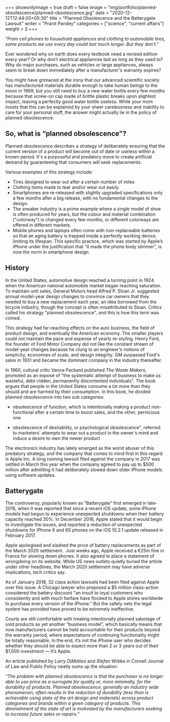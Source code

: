 +++
showonlyimage = true
draft = false
image = "img/portfolio/planned-obsolescence/planned-obsolescence.jpg"
date = "2020-12-12T12:44:00+05:30"
title = "Planned Obsolescence and the Batterygate Lawsuit"
writer = "Pranit Pandey"
categories = ["science", "current affairs"]
weight = 3
+++

_"From cell phones to household appliances and clothing to automobile tires, some products we use every day could last much longer. But they don't."_

<!--more-->

Ever wondered why on earth does every textbook need a revised edition every year? Or why don’t electrical appliances last as long as they used to? Why do major purchases, such as vehicles or large appliances, always seem to break down immediately after a manufacturer's warranty expires?

You might have grimaced at the irony that our advanced scientific society has manufactured materials durable enough to take human beings to the moon in 1969, but you still need to buy a new water bottle every few months because that screw-on cap made of brittle plastic breaks upon slightest impact, leaving a perfectly good water bottle useless. While your mom insists that this can be explained by your sheer carelessness and inability to care for your personal stuff, the answer might actually lie in the policy of planned obsolescence.

## So, what is “planned obsolescence”?

Planned obsolescence describes a strategy of deliberately ensuring that the current version of a product will become out of date or useless within a known period. It's a purposeful and predatory move to create artificial demand by guaranteeing that consumers will seek replacements.

Various examples of this strategy include:
* Tires designed to wear out after a certain number of miles
* Clothing items made to tear and/or wear out easily.
* Smartphones are re-released with slightly upgraded specifications only a few months after a big release, with no fundamental changes to the design.
* The sneaker industry is a prime example where a single model of shoe is often produced for years, but the colour and material combination ("colorway") is changed every few months, or different colorways are offered in different markets.
* Mobile phones and laptops often come with non-replaceable batteries so that an aging battery is trapped inside a perfectly working device, limiting its lifespan. This specific practice, which was started by Apple’s iPhone under the justification that “it made the phone body slimmer”, is now the norm in smartphone design.

## History

In the United States, automotive design reached a turning point in 1924 when the American national automobile market began reaching saturation. To maintain unit sales, General Motors head Alfred P. Sloan Jr. suggested annual model-year design changes to convince car owners that they needed to buy a new replacement each year, an idea borrowed from the bicycle industry, though the concept is often misattributed to Sloan. Critics called his strategy "planned obsolescence", and this is how this term was coined.

This strategy had far-reaching effects on the auto business, the field of product design, and eventually the American economy. The smaller players could not maintain the pace and expense of yearly re-styling. Henry Ford, the founder of Ford Motor Company did not like the constant stream of model-year changes because he clung to an engineer's notions of simplicity, economies of scale, and design integrity. GM surpassed Ford's sales in 1931 and became the dominant company in the industry thereafter.

In 1960, cultural critic Vance Packard published _The Waste Makers_, promoted as an exposé of "the systematic attempt of business to make us wasteful, debt-ridden, permanently discontented individuals". The book argues that people in the United States consume a lot more than they should and are harmed by their consumption. In this book, he divided planned obsolescence into two sub categories:

* obsolescence of function, which is intentionally making a product non-functional after a certain time to boost sales, and the other, pernicious one

* obsolescence of desirability, or psychological obsolescence", referred to marketers' attempts to wear out a product in the owner's mind and induce a desire to own the newer product

The electronics industry has lately emerged as the worst abuser of this predatory strategy, and the company that comes to mind first in this regard is Apple Inc. A long running lawsuit filed against the company in 2017 was settled in March this year when the company agreed to pay up to $500 million after admitting it had deliberately slowed down older iPhone models using software updates.

## Batterygate

The controversy, popularly known as “Batterygate” first emerged in late-2016, when it was reported that since a recent iOS update, some iPhone models had begun to experience unexpected shutdowns when their battery capacity reached 30%. In December 2016, Apple stated that it would begin to investigate the issues, and reported a reduction of unexpected shutdowns for iPhone 6 and 6S phones on the iOS 10.2.1 update released in February 2017.

Apple apologised and slashed the price of battery replacements as part of the March 2020 settlement.  Just weeks ago, Apple received a €25m fine in France for slowing down phones. It also agreed to place a statement of wrongdoing on its website. While US news outlets quietly buried the article under other headlines, the March 2020 settlement may have adverse implications, tech critics say.

As of January 2018, 32 class action lawsuits had been filed against Apple over this issue. A Chicago lawyer who proposed a $5 million class-action considered the battery discount "an insult to loyal customers who consistently and with much fanfare have flocked to Apple stores worldwide to purchase every version of the iPhone.” But the safety nets the legal system has provided have proved to be extremely ineffective.

Courts are still comfortable with treating intentionally planned sabotage of sold products as yet another “business model”, which basically means that now manufacturers cannot be held accountable for their products beyond the warranty period, where expectations of continuing functionality might be totally reasonable. In the end, it’s not the iPhone user who decides whether they should be able to expect more than 2 or 3 years out of their $1,000 investment — it’s Apple.

An article published by _Larry DiMatteo_ and _Stefan Wrbka_ in Cornell Journal of Law and Public Policy neatly sums up the situation:

_“The problem with planned obsolescence is that the purchaser is no longer able to use price as a surrogate for quality or, more minimally, for the durability of products. Planned obsolescence, generally an industry wide phenomenon, often results in the reduction of durability (less than is achievable using state of the art design and materials) across product categories and brands within a given category of products. This diminishment of the state of art is motivated by the manufacturers seeking to increase future sales or repairs.”_